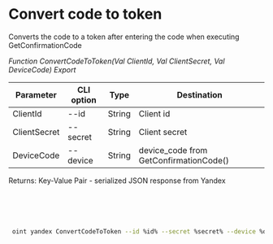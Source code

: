 ﻿---
sidebar_position: 2
---

# Convert code to token
 Converts the code to a token after entering the code when executing GetConfirmationCode


*Function ConvertCodeToToken(Val ClientId, Val ClientSecret, Val DeviceCode) Export*

 | Parameter | CLI option | Type | Destination |
 |-|-|-|-|
 | ClientId | --id | String | Client id |
 | ClientSecret | --secret | String | Client secret |
 | DeviceCode | --device | String | device_code from GetConfirmationCode() |

 
 Returns: Key-Value Pair - serialized JSON response from Yandex

```bsl title="Code example"
	

	
```

```sh title="CLI command example"
 
 oint yandex ConvertCodeToToken --id %id% --secret %secret% --device %device%

```


```json title="Result"



```
